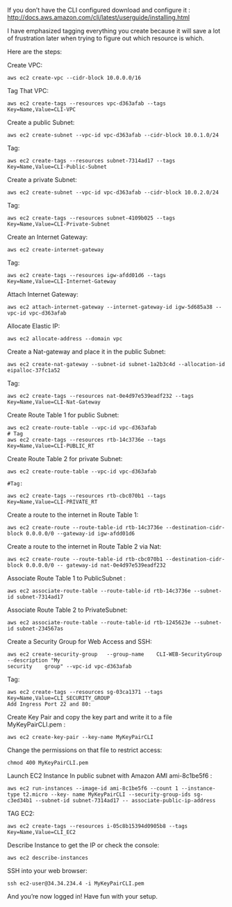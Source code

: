 If you don’t have the CLI configured download and configure it :
http://docs.aws.amazon.com/cli/latest/userguide/installing.html


I have emphasized tagging everything you create because it will save a lot of frustration later
when trying to figure out which resource is which.


Here are the steps:

Create VPC:
```console 
aws ec2 create-vpc --cidr-block 10.0.0.0/16
```

Tag That VPC:
```console 
aws ec2 create-tags --resources vpc-d363afab --tags Key=Name,Value=CLI-VPC
```

Create a public Subnet:
```console 
aws ec2 create-subnet --vpc-id vpc-d363afab --cidr-block 10.0.1.0/24
```

Tag:
```console 
aws ec2 create-tags --resources subnet-7314ad17 --tags Key=Name,Value=CLI-Public-Subnet
```

Create a private Subnet:
```console 
aws ec2 create-subnet --vpc-id vpc-d363afab --cidr-block 10.0.2.0/24
```
Tag:
```console 
aws ec2 create-tags --resources subnet-4109b025 --tags Key=Name,Value=CLI-Private-Subnet
```

Create an Internet Gateway:
```console 
aws ec2 create-internet-gateway
```

Tag:
```console 
aws ec2 create-tags --resources igw-afdd01d6 --tags Key=Name,Value=CLI-Internet-Gateway
```

Attach Internet Gateway:
```console 
aws ec2 attach-internet-gateway --internet-gateway-id igw-5d685a38 --vpc-id vpc-d363afab
```




Allocate Elastic IP:
```console 
aws ec2 allocate-address --domain vpc
```

Create a Nat-gateway and place it in the public Subnet:
```console 
aws ec2 create-nat-gateway --subnet-id subnet-1a2b3c4d --allocation-id eipalloc-37fc1a52
```

Tag:
```console 
aws ec2 create-tags --resources nat-0e4d97e539eadf232 --tags Key=Name,Value=CLI-Nat-Gateway
```

Create Route Table 1 for public Subnet:
```console 
aws ec2 create-route-table --vpc-id vpc-d363afab 
# Tag
aws ec2 create-tags --resources rtb-14c3736e --tags Key=Name,Value=CLI-PUBLIC_RT
```

Create Route Table 2 for private Subnet:

```console 
aws ec2 create-route-table --vpc-id vpc-d363afab 

#Tag:

aws ec2 create-tags --resources rtb-cbc070b1 --tags Key=Name,Value=CLI-PRIVATE_RT 
```





Create a route to the internet in Route Table 1:
```console 
aws ec2 create-route --route-table-id rtb-14c3736e --destination-cidr-block 0.0.0.0/0 --gateway-id igw-afdd01d6
```

Create a route to the internet in Route Table 2 via Nat:
```console 
aws ec2 create-route --route-table-id rtb-cbc070b1 --destination-cidr-block 0.0.0.0/0 -- gateway-id nat-0e4d97e539eadf232
```

Associate Route Table 1 to PublicSubnet :
```console 
aws ec2 associate-route-table --route-table-id rtb-14c3736e --subnet-id subnet-7314ad17
```

Associate Route Table 2 to PrivateSubnet:
```console 
aws ec2 associate-route-table --route-table-id rtb-1245623e --subnet-id subnet-234567as
```

Create a Security Group for Web Access and SSH:
```console 
aws	ec2	create-security-group	--group-name	CLI-WEB-SecurityGroup --description	"My
security	group" --vpc-id vpc-d363afab
```

Tag:
```console 
aws ec2 create-tags --resources sg-03ca1371 --tags Key=Name,Value=CLI_SECURITY_GROUP
Add Ingress Port 22 and 80:
```

Create Key Pair and copy the key part and write it to a file MyKeyPairCLI.pem :
```console 
aws ec2 create-key-pair --key-name MyKeyPairCLI
```

Change the permissions on that file to restrict access:
```console 
chmod 400 MyKeyPairCLI.pem
```

Launch EC2 Instance In public subnet with Amazon AMI ami-8c1be5f6 :
```console 
aws ec2 run-instances --image-id ami-8c1be5f6 --count 1 --instance-type t2.micro --key- name MyKeyPairCLI --security-group-ids sg-c3ed34b1 --subnet-id subnet-7314ad17 -- associate-public-ip-address
```

TAG EC2:
```console 
aws ec2 create-tags --resources i-05c8b15394d0905b8 --tags Key=Name,Value=CLI_EC2
```

Describe Instance to get the IP or check the console:
```console 
aws ec2 describe-instances
```

SSH into your web browser:
```console 
ssh ec2-user@34.34.234.4 -i MyKeyPairCLI.pem
```


And you’re now logged in! Have fun with your setup.
